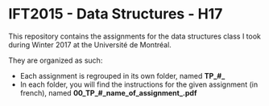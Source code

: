 # IFT2015 - Data Structures - H17

This repository contains the assignments for the data structures class I took during Winter 2017 at the Université de Montréal. 

They are organized as such:

* Each assignment is regrouped in its own folder, named **TP_#_**
* In each folder, you will find the instructions for the given assignment (in french), named **00\_TP_#\_name\_of\_assignment_.pdf**
